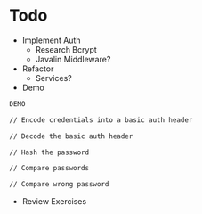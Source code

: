 # Todo

- Implement Auth
  - Research Bcrypt
  - Javalin Middleware? 
- Refactor
  - Services?
- Demo 

```md
DEMO

// Encode credentials into a basic auth header

// Decode the basic auth header

// Hash the password

// Compare passwords

// Compare wrong password

```

- Review Exercises


